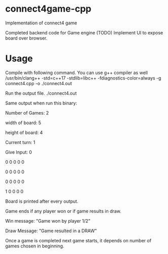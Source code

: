 # connect4game-cpp
Implementation of connect4 game

Completed backend code for Game engine
(TODO) Implement UI to expose board over browser.

# Usage
Compile with following command. You can use g++ compiler as well
/usr/bin/clang++ -std=c++17 -stdlib=libc++ -fdiagnostics-color=always -g connect4.cpp -o ./connect4.out

Run the output file.
./connect4.out

Same output when run this binary:

Number of Games: 2

width of board: 5

height of board: 4

Current turn: 1

Give Input: 0

0 0 0 0 0

0 0 0 0 0 

0 0 0 0 0 

1 0 0 0 0 



Board is printed after every output.

Game ends if any player won or if game results in draw.

Win message:
"Game won by player 1/2"

Draw Message:
"Game resulted in a DRAW"

Once a game is completed next game starts, it depends on number of games chosen in beginning.
